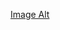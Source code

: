 
 [Image Alt](https://github.com/shadow-sugar/shadow-sugar/blob/309f59000b10984fc049c33877d5cd4fffdcf537/bk04z2.png)

